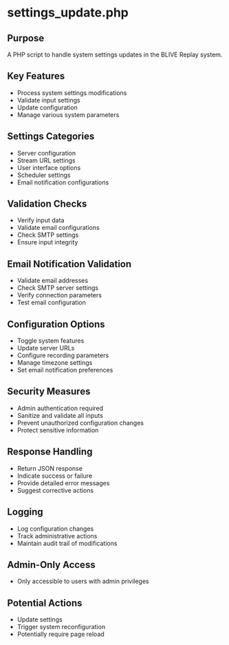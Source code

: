 # settings_update.php

## Purpose
A PHP script to handle system settings updates in the BLIVE Replay system.

## Key Features
- Process system settings modifications
- Validate input settings
- Update configuration
- Manage various system parameters

## Settings Categories
- Server configuration
- Stream URL settings
- User interface options
- Scheduler settings
- Email notification configurations

## Validation Checks
- Verify input data
- Validate email configurations
- Check SMTP settings
- Ensure input integrity

## Email Notification Validation
- Validate email addresses
- Check SMTP server settings
- Verify connection parameters
- Test email configuration

## Configuration Options
- Toggle system features
- Update server URLs
- Configure recording parameters
- Manage timezone settings
- Set email notification preferences

## Security Measures
- Admin authentication required
- Sanitize and validate all inputs
- Prevent unauthorized configuration changes
- Protect sensitive information

## Response Handling
- Return JSON response
- Indicate success or failure
- Provide detailed error messages
- Suggest corrective actions

## Logging
- Log configuration changes
- Track administrative actions
- Maintain audit trail of modifications

## Admin-Only Access
- Only accessible to users with admin privileges

## Potential Actions
- Update settings
- Trigger system reconfiguration
- Potentially require page reload
